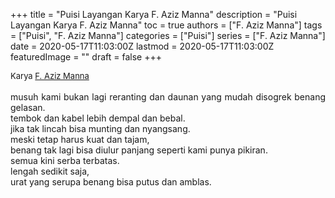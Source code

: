 +++
title = "Puisi Layangan Karya F. Aziz Manna"
description = "Puisi Layangan Karya F. Aziz Manna"
toc = true
authors = ["F. Aziz Manna"]
tags = ["Puisi", "F. Aziz Manna"]
categories = ["Puisi"]
series = ["F. Aziz Manna"]
date = 2020-05-17T11:03:00Z
lastmod = 2020-05-17T11:03:00Z
featuredImage = ""
draft = false
+++

<div style="text-align: justify;">
<div style="font-size: small;">Karya <a href="/authors/f.-aziz-manna/" target="_blank">F. Aziz Manna</a></div><br />
musuh kami bukan lagi reranting dan daunan yang mudah disogrek benang gelasan.<br />
tembok dan kabel lebih dempal dan bebal.<br />
jika tak lincah bisa munting dan nyangsang.<br />
meski tetap harus kuat dan tajam,<br />
benang tak lagi bisa diulur panjang seperti kami punya pikiran.<br />
semua kini serba terbatas.<br />
lengah sedikit saja,<br />
urat yang serupa benang bisa putus dan amblas.</div>
